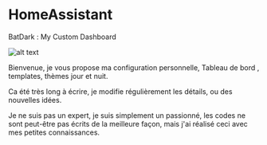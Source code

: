 # HomeAssistant
BatDark : My Custom Dashboard

![alt text](https://github.com/rherveaurel/HomeAssistant/Captures/Dashboard-dark.jpg)

Bienvenue, je vous propose ma configuration personnelle, Tableau de bord , templates, thèmes jour et nuit. 

Ca été très long à écrire, je modifie régulièrement les détails, ou des nouvelles idées. 

Je ne suis pas un expert, je suis simplement un passionné, les codes ne sont peut-être pas écrits de la meilleure façon, mais j'ai réalisé ceci avec mes petites connaissances. 
